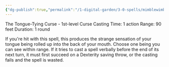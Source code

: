 ```yaml
---
{"dg-publish":true,"permalink":"/1-digital-garden/3-0-spells/mimblewimble/"}
---
```


The Tongue-Tying Curse - 1st-level Curse 
Casting Time: 1 action 
Range: 90 feet 
Duration: 1 round 

If you're hit with this spell, this produces the strange sensation of your tongue being rolled up into the back of your mouth. Choose one being you can see within range. If it tries to cast a spell verbally before the end of its next turn, it must first succeed on a Dexterity saving throw, or the casting fails and the spell is wasted.